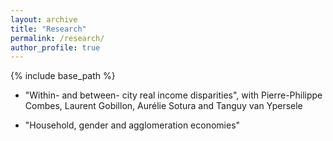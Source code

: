 ```yaml
---
layout: archive
title: "Research"
permalink: /research/
author_profile: true
---
```


{% include base_path %}


 * "Within- and between- city real income disparities", with Pierre-Philippe Combes, Laurent Gobillon, Aurélie Sotura and Tanguy van Ypersele
 
 * "Household, gender and agglomeration economies"